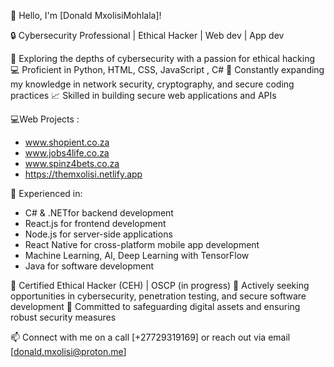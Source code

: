 👋 Hello, I'm [Donald MxolisiMohlala]!

🔒 Cybersecurity Professional | Ethical Hacker | Web dev | App dev

🔭 Exploring the depths of cybersecurity with a passion for ethical hacking
💻 Proficient in Python, HTML, CSS, JavaScript , C#
🧠 Constantly expanding my knowledge in network security, cryptography, and secure coding practices
📈 Skilled in building secure web applications and APIs 

💻Web Projects :
   - www.shopient.co.za
   - www.jobs4life.co.za
   - www.spinz4bets.co.za
   - https://themxolisi.netlify.app

💼 Experienced in:
   - C# & .NETfor backend development
   - React.js for frontend development
   - Node.js for server-side applications
   - React Native for cross-platform mobile app development
   - Machine Learning, AI, Deep Learning with TensorFlow
   - Java for software development
   
🔑 Certified Ethical Hacker (CEH) | OSCP (in progress)
💼 Actively seeking opportunities in cybersecurity, penetration testing, and secure software development
🚀 Committed to safeguarding digital assets and ensuring robust security measures

📫 Connect with me on a call [+27729319169] or reach out via email [donald.mxolisi@proton.me]
